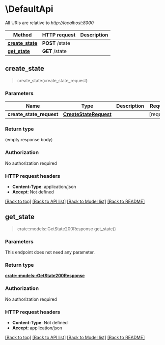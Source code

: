 # \DefaultApi

All URIs are relative to *http://localhost:8000*

Method | HTTP request | Description
------------- | ------------- | -------------
[**create_state**](DefaultApi.md#create_state) | **POST** /state | 
[**get_state**](DefaultApi.md#get_state) | **GET** /state | 



## create_state

> create_state(create_state_request)


### Parameters


Name | Type | Description  | Required | Notes
------------- | ------------- | ------------- | ------------- | -------------
**create_state_request** | [**CreateStateRequest**](CreateStateRequest.md) |  | [required] |

### Return type

 (empty response body)

### Authorization

No authorization required

### HTTP request headers

- **Content-Type**: application/json
- **Accept**: Not defined

[[Back to top]](#) [[Back to API list]](../README.md#documentation-for-api-endpoints) [[Back to Model list]](../README.md#documentation-for-models) [[Back to README]](../README.md)


## get_state

> crate::models::GetState200Response get_state()


### Parameters

This endpoint does not need any parameter.

### Return type

[**crate::models::GetState200Response**](getState_200_response.md)

### Authorization

No authorization required

### HTTP request headers

- **Content-Type**: Not defined
- **Accept**: application/json

[[Back to top]](#) [[Back to API list]](../README.md#documentation-for-api-endpoints) [[Back to Model list]](../README.md#documentation-for-models) [[Back to README]](../README.md)

